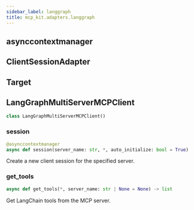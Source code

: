 ```yaml
---
sidebar_label: langgraph
title: mcp_kit.adapters.langgraph
---
```


## asynccontextmanager

## ClientSessionAdapter

## Target

## LangGraphMultiServerMCPClient

```python
class LangGraphMultiServerMCPClient()
```

### session

```python
@asynccontextmanager
async def session(server_name: str, *, auto_initialize: bool = True)
```

Create a new client session for the specified server.

### get\_tools

```python
async def get_tools(*, server_name: str | None = None) -> list
```

Get LangChain tools from the MCP server.

